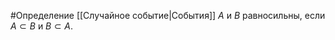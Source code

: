 #Определение 
[[Случайное событие|События]] $A$ и $B$ равносильны, если $A\subset B$ и $B\subset A$.